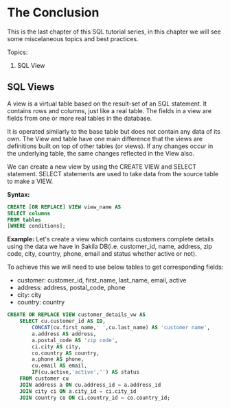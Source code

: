 # The Conclusion

This is the last chapter of this SQL tutorial series, in this chapter we will see some miscelaneous topics and best practices.

Topics:
1. SQL View



## SQL Views

A view is a virtual table based on the result-set of an SQL statement. It contains rows and columns, just like a real table. The fields in a view are fields from one or more real tables in the database.

It is operated similarly to the base table but does not contain any data of its own. The View and table have one main difference that the views are definitions built on top of other tables (or views). If any changes occur in the underlying table, the same changes reflected in the View also.

We can create a new view by using the CREATE VIEW and SELECT statement. SELECT statements are used to take data from the source table to make a VIEW.

**Syntax:**

```sql
CREATE [OR REPLACE] VIEW view_name AS    
SELECT columns    
FROM tables    
[WHERE conditions];  
```

**Example:** Let's create a view which contains customers complete details using the data we have in Sakila DB(i.e. customer_id, name, address, zip code, city, country, phone, email and status whether active or not).

To achieve this we will need to use below tables to get corresponding fields:

- customer: customer_id, first_name, last_name, email, active
- address: address, postal_code, phone
- city: city
- country: country

```sql
CREATE OR REPLACE VIEW customer_details_vw AS 
	SELECT cu.customer_id AS ID,
		CONCAT(cu.first_name,' ',cu.last_name) AS 'customer name',
		a.address AS address,
		a.postal_code AS 'zip code',
		ci.city AS city,
		co.country AS country,
		a.phone AS phone,
		cu.email AS email,
		IF(cu.active,'active','') AS status
	FROM customer cu 
	JOIN address a ON cu.address_id = a.address_id
	JOIN city ci ON a.city_id = ci.city_id
	JOIN country co ON ci.country_id = co.country_id;
```












